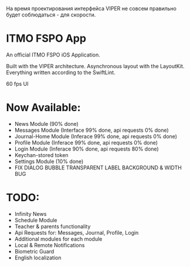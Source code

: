 На время проектирования интерфейса VIPER не совсем правильно будет соблюдаться - для скорости.
# ITMO FSPO App
An official ITMO FSPO iOS Application.

Built with the VIPER architecture.
Asynchronous layout with the LayoutKit.
Everything written according to the SwiftLint.

60 fps UI

# Now Available:
- News Module (90% done)
- Messages Module (Interface 99% done, api requests 0% done)
- Journal-Home Module (Inferace 99% done, api requests 0% done)
- Profile Module (Inferace 99% done, api requests 0% done)
- Login Module (Inferace 90% done, api requests 80% done)
- Keychan-stored token
- Settings Module (10% done)
- FIX DIALOG BUBBLE TRANSPARENT LABEL BACKGROUND & WIDTH BUG

# TODO:
- Infinity News
- Schedule Module
- Teacher & parents functionality
- Api Requests for: Messages, Journal, Profile, Login
- Additional modules for each module
- Local & Remote Notifications
- Biometric Guard
- English localization
